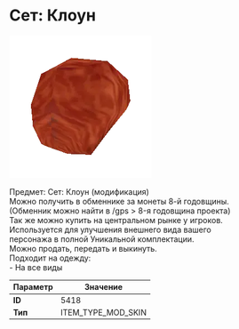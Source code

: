 # Сет: Клоун

![Item Image](../img/5418.webp?raw=true)

Предмет: Сет: Клоун (модификация)<br>Можно получить в обменнике за монеты 8-й годовщины.<br>(Обменник можно найти в /gps > 8-я годовщина проекта)<br>Так же можно купить на центральном рынке у игроков.<br>Используется для улучшения внешнего вида вашего<br>персонажа в полной Уникальной комплектации.<br>Можно продать, передать и выкинуть.<br>Подходит на одежду: <br>- На все виды<br>


| Параметр | Значение |
|----------|----------|
| **ID** | 5418 |
| **Тип** | ITEM_TYPE_MOD_SKIN |

